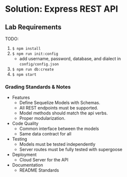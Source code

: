 # Solution: Express REST API

## Lab Requirements

TODO:

1. `$ npm install`
1. `$ npm run init:config`
   - add username, password, database, and dialect in `config/config.json`
1. `$ npm run db:create`
1. `$ npm start`

### Grading Standards & Notes

- Features
  - Define Sequelize Models with Schemas.
  - All REST endpoints must be supported.
  - Model methods should match the api verbs.
  - Proper modularization.
- Code Quality
  - Common interface between the models
  - Same data contract for all
- Testing
  - Models must be tested independently
  - Server routes must be fully tested with supergoose
- Deployment
  - Cloud Server for the API
- Documentation
  - README Standards
